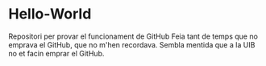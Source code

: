 # Hello-World
Repositori per provar el funcionament de GitHub
Feia tant de temps que no emprava el GitHub, que no m'hen recordava. Sembla mentida que a la UIB no et facin emprar el GitHub.
